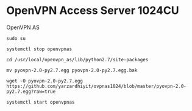 # OpenVPN Access Server 1024CU
OpenVPN AS
```
sudo su
```

```
systemctl stop openvpnas
```

```
cd /usr/local/openvpn_as/lib/python2.7/site-packages
```

```
mv pyovpn-2.0-py2.7.egg pyovpn-2.0-py2.7.egg.bak
```

```
wget -O pyovpn-2.0-py2.7.egg https://github.com/yarzardhiyit/ovpnas1024/blob/master/pyovpn-2.0-py2.7.egg?raw=true
```

```
systemctl start openvpnas
```
